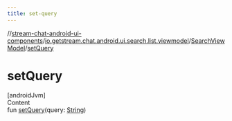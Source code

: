 ```yaml
---
title: set-query
---
```

//[stream-chat-android-ui-components](../../../index.md)/[io.getstream.chat.android.ui.search.list.viewmodel](../index.md)/[SearchViewModel](index.md)/[setQuery](setQuery.md)



# setQuery  
[androidJvm]  
Content  
fun [setQuery](setQuery.md)(query: [String](https://kotlinlang.org/api/latest/jvm/stdlib/kotlin/-string/index.html))  



